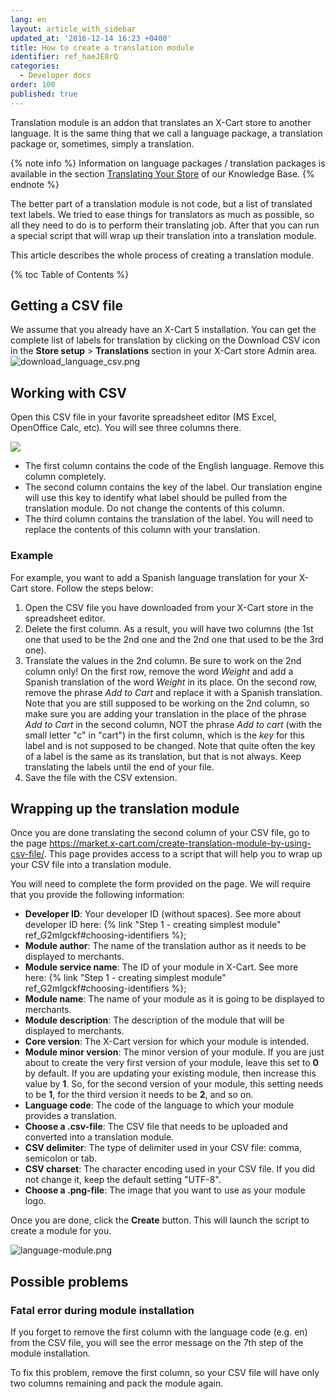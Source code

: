 ```yaml
---
lang: en
layout: article_with_sidebar
updated_at: '2016-12-14 16:23 +0400'
title: How to create a translation module
identifier: ref_haeJE8rQ
categories:
  - Developer docs
order: 100
published: true
---
```


Translation module is an addon that translates an X-Cart store to another language. It is the same thing that we call a language package, a translation package or, sometimes, simply a translation. 

{% note info %} 
Information on language packages / translation packages is available in the section [Translating Your Store](https://kb.x-cart.com/translation_and_localization/translations/index.html "How to create a translation module") of our Knowledge Base.
{% endnote %}

The better part of a translation module is not code, but a list of translated text labels. We tried to ease things for translators as much as possible, so all they need to do is to perform their translating job. After that you can run a special script that will wrap up their translation into a translation module.

This article describes the whole process of creating a translation module.

{% toc Table of Contents %}

## Getting a CSV file

We assume that you already have an X-Cart 5 installation. You can get the complete list of labels for translation by clicking on the Download CSV icon in the **Store setup** > **Translations** section in your X-Cart store Admin area.
![download_language_csv.png]({{site.baseurl}}/attachments/ref_haeJE8rQ/download_language_csv.png)


## Working with CSV

Open this CSV file in your favorite spreadsheet editor (MS Excel, OpenOffice Calc, etc). You will see three columns there.

![]({{site.baseurl}}/attachments/7504191/7602236.png)

*   The first column contains the code of the English language. Remove this column completely.
*   The second column contains the key of the label. Our translation engine will use this key to identify what label should be pulled from the translation module. Do not change the contents of this column.
*   The third column contains the translation of the label. You will need to replace the contents of this column with your translation. 

### Example

For example, you want to add a Spanish language translation for your X-Cart store. Follow the steps below:

1.  Open the CSV file you have downloaded from your X-Cart store in the spreadsheet editor.
2.  Delete the first column. As a result, you will have two columns (the 1st one that used to be the 2nd one and the 2nd one that used to be the 3rd one).
3.  Translate the values in the 2nd column. Be sure to work on the 2nd column only!
    On the first row, remove the word _Weight_ and add a Spanish translation of the word _Weight_ in its place.
    On the second row, remove the phrase _Add to Cart_ and replace it with a Spanish translation. Note that you are still supposed to be working on the 2nd column, so make sure you are adding your translation in the place of the phrase _Add to Cart_ in the second column, NOT the phrase _Add to cart_ (with the small letter "c" in "cart") in the first column, which is the _key_ for this label and is not supposed to be changed. Note that quite often the key of a label is the same as its translation, but that is not always.
    Keep translating the labels until the end of your file.
6.  Save the file with the CSV extension.

## Wrapping up the translation module

Once you are done translating the second column of your CSV file, go to the page <https://market.x-cart.com/create-translation-module-by-using-csv-file/>. This page provides access to a script that will help you to wrap up your CSV file into a translation module.

You will need to complete the form provided on the page. We will require that you provide the following information:

*   **Developer ID**: Your developer ID (without spaces). See more about developer ID here: {% link "Step 1 - creating simplest module" ref_G2mlgckf#choosing-identifiers %};
*   **Module author**: The name of the translation author as it needs to be displayed to merchants.
*   **Module service name**: The ID of your module in X-Cart. See more here: {% link "Step 1 - creating simplest module" ref_G2mlgckf#choosing-identifiers %};
*   **Module name**: The name of your module as it is going to be displayed to merchants.
*   **Module description**: The description of the module that will be displayed to merchants.
*   **Core version**: The X-Cart version for which your module is intended. 
*   **Module minor version**: The minor version of your module. If you are just about to create the very first version of your module, leave this set to **0** by default. If you are updating your existing module, then increase this value by **1**. So, for the second version of your module, this setting needs to be **1**, for the third version it needs to be **2**, and so on.
*   **Language code**: The code of the language to which your module provides a translation.
*   **Choose a .csv-file**: The CSV file that needs to be uploaded and converted into a translation module.
*   **CSV delimiter**: The type of delimiter used in your CSV file: comma, semicolon or tab.
*   **CSV charset**: The character encoding used in your CSV file. If you did not change it, keep the default setting "UTF-8".
*   **Choose a .png-file**: The image that you want to use as your module logo.

Once you are done, click the **Create** button. This will launch the script to create a module for you.

![language-module.png]({{site.baseurl}}/attachments/ref_haeJE8rQ/language-module.png)

## Possible problems

### Fatal error during module installation
If you forget to remove the first column with the language code (e.g. en) from the CSV file, you will see the error message on the 7th step of the module installation.

To fix this problem, remove the first column, so your CSV file will have only two columns remaining and pack the module again.
